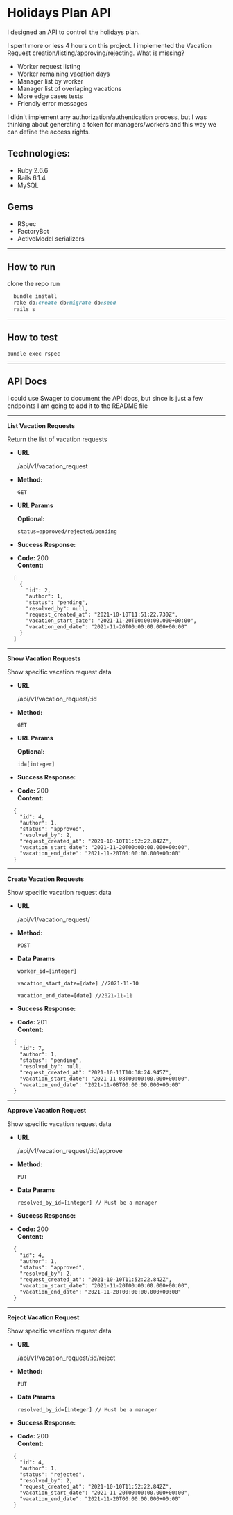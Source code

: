 # Holidays Plan API
I designed an API to controll the holidays plan.

I spent more or less 4 hours on this project.
I implemented the Vacation Request creation/listing/approving/rejecting.
What is missing?
 - Worker request listing
 - Worker remaining vacation days
 - Manager list by worker
 - Manager list of overlaping vacations
 - More edge cases tests
 - Friendly error messages


 I didn't implement any authorization/authentication process, but I was thinking about generating a token for managers/workers and this way we can define the access rights.



## Technologies:
  - Ruby 2.6.6
  - Rails 6.1.4
  - MySQL
## Gems
  - RSpec
  - FactoryBot
  - ActiveModel serializers
---
## How to run
  clone the repo
  run
  ```ruby
    bundle install
    rake db:create db:migrate db:seed
    rails s
  ```
---
## How to test
`bundle exec rspec`

---

## API Docs
I could use Swager to document the API docs, but since is just a few endpoints I am going to add it to the README file

---

**List Vacation Requests**

Return the list of vacation requests

* **URL**

  /api/v1/vacation_request

* **Method:**

  `GET`

*  **URL Params**

    **Optional:**

      `status=approved/rejected/pending`

 * **Success Response:**

  * **Code:** 200 <br />
    **Content:**

```
  [
    {
      "id": 2,
      "author": 1,
      "status": "pending",
      "resolved_by": null,
      "request_created_at": "2021-10-10T11:51:22.730Z",
      "vacation_start_date": "2021-11-20T00:00:00.000+00:00",
      "vacation_end_date": "2021-11-20T00:00:00.000+00:00"
    }
  ]
```

---
**Show Vacation Requests**

Show specific vacation request data

* **URL**

  /api/v1/vacation_request/:id

* **Method:**

  `GET`

*  **URL Params**

    **Optional:**

    `id=[integer]`

 * **Success Response:**

  * **Code:** 200 <br />
    **Content:**
```
  {
    "id": 4,
    "author": 1,
    "status": "approved",
    "resolved_by": 2,
    "request_created_at": "2021-10-10T11:52:22.842Z",
    "vacation_start_date": "2021-11-20T00:00:00.000+00:00",
    "vacation_end_date": "2021-11-20T00:00:00.000+00:00"
  }
```

---
**Create Vacation Requests**

Show specific vacation request data

* **URL**

  /api/v1/vacation_request/

* **Method:**

  `POST`

* **Data Params**

  `worker_id=[integer]`

  `vacation_start_date=[date] //2021-11-10`

  `vacation_end_date=[date] //2021-11-11`
 * **Success Response:**

  * **Code:** 201 <br />
    **Content:**
```
  {
    "id": 7,
    "author": 1,
    "status": "pending",
    "resolved_by": null,
    "request_created_at": "2021-10-11T10:38:24.945Z",
    "vacation_start_date": "2021-11-08T00:00:00.000+00:00",
    "vacation_end_date": "2021-11-08T00:00:00.000+00:00"
  }
```
---

**Approve Vacation Request**

Show specific vacation request data

* **URL**

  /api/v1/vacation_request/:id/approve

* **Method:**

  `PUT`

* **Data Params**

  `resolved_by_id=[integer] // Must be a manager`
 * **Success Response:**

  * **Code:** 200 <br />
    **Content:**
```
  {
    "id": 4,
    "author": 1,
    "status": "approved",
    "resolved_by": 2,
    "request_created_at": "2021-10-10T11:52:22.842Z",
    "vacation_start_date": "2021-11-20T00:00:00.000+00:00",
    "vacation_end_date": "2021-11-20T00:00:00.000+00:00"
  }
```

---
**Reject Vacation Request**

Show specific vacation request data

* **URL**

  /api/v1/vacation_request/:id/reject

* **Method:**

  `PUT`

* **Data Params**

  `resolved_by_id=[integer] // Must be a manager`
 * **Success Response:**

  * **Code:** 200 <br />
    **Content:**
```
  {
    "id": 4,
    "author": 1,
    "status": "rejected",
    "resolved_by": 2,
    "request_created_at": "2021-10-10T11:52:22.842Z",
    "vacation_start_date": "2021-11-20T00:00:00.000+00:00",
    "vacation_end_date": "2021-11-20T00:00:00.000+00:00"
  }
```